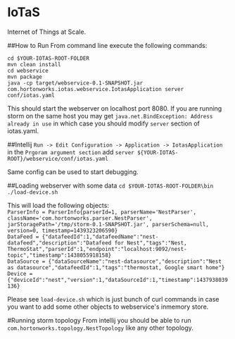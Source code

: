 # IoTaS
Internet of Things at Scale.

##How to Run
From command line execute the following commands:

`cd $YOUR-IOTAS-ROOT-FOLDER`  
`mvn clean install`  
`cd webservice`  
`mvn package`  
`java -cp target/webservice-0.1-SNAPSHOT.jar com.hortonworks.iotas.webservice.IotasApplication server conf/iotas.yaml`  

This should start the webserver on localhost port 8080. If you are running storm on the same host you may get 
`java.net.BindException: Address already in use` in which case you should modify `server` section of iotas.yaml.

##Intellij
`Run -> Edit Configuration -> Application -> IotasApplication` in the `Prgoram argument section` add `server ${YOUR-IOTAS-ROOT}/webservice/conf/iotas.yaml`

Same config can be used to start debugging.

##Loading webserver with some data
`cd $YOUR-IOTAS-ROOT-FOLDER\bin`  
`./load-device.sh`  

This will load the following objects:  
`ParserInfo = ParserInfo{parserId=1, parserName='NestParser', className='com.hortonworks.parser.NestParser', jarStoragePath='/tmp/storm-0.1-SNAPSHOT.jar', parserSchema=null, version=0, timestamp=1439323206590}`  
`DataFeed = {"datafeedId":1,"datafeedName":"nest-datafeed","description":"Datafeed for Nest","tags":"Nest, ThermoStat","parserId":1,"endpoint":"localhost:9092/nest-topic","timestamp":1438055918158}`  
`DataSource = {"dataSourceName":"nest-datasource","description":"Nest as datasource","datafeedId":1,"tags":"thermostat, Google smart home"}`  
`Device = {"deviceId":"nest","version":1,"dataSourceId":1,"timestamp":1437938039136}`  

Please see `load-device.sh` which is just bunch of curl commands in case you want to add some other objects to webservice's inmemory store.

#Running storm topology
From intellij you should be able to run `com.hortonworks.topology.NestTopology` like any other topology.
